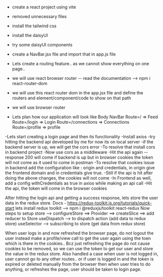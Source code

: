- create a react project using vite
- removed unnecessary files
- install the tailwind css
- install the daisyUI
- try some daisyUI components

- create a NavBar.jsx file and import that in app.js file 

- Lets create a routing feature.. as we cannot show everything on one page..
- we will use react browser router -- read the documentation --> npm i react-router-dom
- we will use this react router dom in the app.jsx file and define the routers and element/component/code to show on that path 
- we will use browser router

- Lets plan how our application will look like
Body
    NavBar
    Route=/ => Feed
    Route=/login => Login
    Route=/connections => Connections
    Route=/profile => profile

-Lets start creating a login page and then its functionality
-Install axios
-try hitting the backend api developed by me for now its on local server
-if the backend server is up, we will get the cors error
-To resolve that install cors in backend project
-Now use cors as a middleware
-Hit the api again -- response 200 will come if backend is up but in browser cookies the token will not come as it used to come in postman
-To resolve that cookies issue in backend add the configuration like : origin and credentials, in origin give the frontend domain and in credentials give true.
-Still if the api is hit after doing the above changes, the cookies will not come
-In Frontend as well, add a config withCredentials as true in axios while making an api call
-Hit the api, the token will come in the browser cookies 

After hitting the login api and getting a success response, lets store the user data in the redux store. 
Docs - https://redux-toolkit.js.org/tutorials/quick-start
lets install redux toolkit  --> npm i @reduxjs/toolkit react-redux
Now steps to setup store --> configureStore ==> Provider ==> createSlice ==> add reducer to Store
useDispatch --> to dispatch action (add data to redux store)
useSelector --> subscribing to store (get data from redux store)

When user logs in and now refreshed the browser page, do not logout the user instead make a profile/view call to get the user again using the toen which is there in the cookies.. Bcz just refreshing the page do not cause cookies to be removed, so we can use the token to get our user and store the value in the redux store.
Also handled a case when user is not logged in, user cannot go to any other routes.. or if user is logged in and the token is expired or deleted manually from the browser then when user tries to do anything, or refreshes the page, user should be taken to login page.